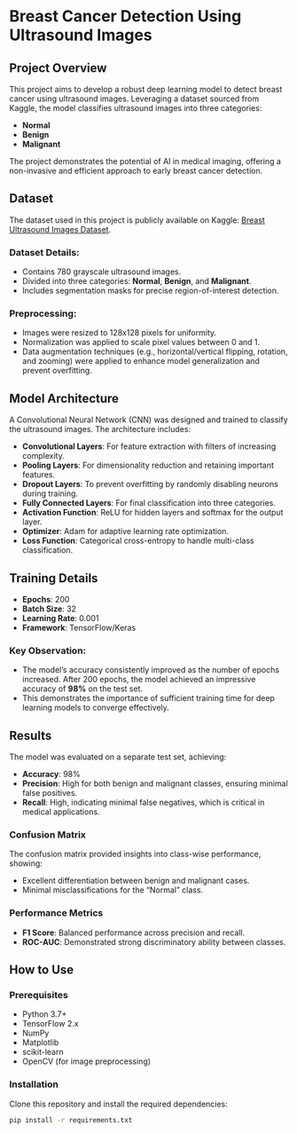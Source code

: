 # Breast Cancer Detection Using Ultrasound Images

## Project Overview
This project aims to develop a robust deep learning model to detect breast cancer using ultrasound images. Leveraging a dataset sourced from Kaggle, the model classifies ultrasound images into three categories:

- **Normal**
- **Benign**
- **Malignant**

The project demonstrates the potential of AI in medical imaging, offering a non-invasive and efficient approach to early breast cancer detection.

## Dataset
The dataset used in this project is publicly available on Kaggle: [Breast Ultrasound Images Dataset](https://www.kaggle.com/datasets/aryashah2k/breast-ultrasound-images-dataset/data).

### Dataset Details:
- Contains 780 grayscale ultrasound images.
- Divided into three categories: **Normal**, **Benign**, and **Malignant**.
- Includes segmentation masks for precise region-of-interest detection.

### Preprocessing:
- Images were resized to 128x128 pixels for uniformity.
- Normalization was applied to scale pixel values between 0 and 1.
- Data augmentation techniques (e.g., horizontal/vertical flipping, rotation, and zooming) were applied to enhance model generalization and prevent overfitting.

## Model Architecture
A Convolutional Neural Network (CNN) was designed and trained to classify the ultrasound images. The architecture includes:

- **Convolutional Layers**: For feature extraction with filters of increasing complexity.
- **Pooling Layers**: For dimensionality reduction and retaining important features.
- **Dropout Layers**: To prevent overfitting by randomly disabling neurons during training.
- **Fully Connected Layers**: For final classification into three categories.
- **Activation Function**: ReLU for hidden layers and softmax for the output layer.
- **Optimizer**: Adam for adaptive learning rate optimization.
- **Loss Function**: Categorical cross-entropy to handle multi-class classification.

## Training Details
- **Epochs**: 200
- **Batch Size**: 32
- **Learning Rate**: 0.001
- **Framework**: TensorFlow/Keras

### Key Observation:
- The model’s accuracy consistently improved as the number of epochs increased. After 200 epochs, the model achieved an impressive accuracy of **98%** on the test set.
- This demonstrates the importance of sufficient training time for deep learning models to converge effectively.

## Results
The model was evaluated on a separate test set, achieving:
- **Accuracy**: 98%
- **Precision**: High for both benign and malignant classes, ensuring minimal false positives.
- **Recall**: High, indicating minimal false negatives, which is critical in medical applications.

### Confusion Matrix
The confusion matrix provided insights into class-wise performance, showing:
- Excellent differentiation between benign and malignant cases.
- Minimal misclassifications for the “Normal” class.

### Performance Metrics
- **F1 Score**: Balanced performance across precision and recall.
- **ROC-AUC**: Demonstrated strong discriminatory ability between classes.

## How to Use
### Prerequisites
- Python 3.7+
- TensorFlow 2.x
- NumPy
- Matplotlib
- scikit-learn
- OpenCV (for image preprocessing)

### Installation
Clone this repository and install the required dependencies:
```bash
pip install -r requirements.txt
